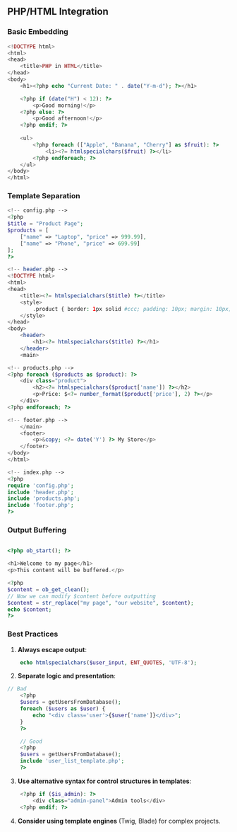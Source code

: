 ## PHP/HTML Integration

### Basic Embedding

```php
<!DOCTYPE html>
<html>
<head>
    <title>PHP in HTML</title>
</head>
<body>
    <h1><?php echo "Current Date: " . date("Y-m-d"); ?></h1>

    <?php if (date("H") < 12): ?>
        <p>Good morning!</p>
    <?php else: ?>
        <p>Good afternoon!</p>
    <?php endif; ?>
    
    <ul>
        <?php foreach (["Apple", "Banana", "Cherry"] as $fruit): ?>
            <li><?= htmlspecialchars($fruit) ?></li>
        <?php endforeach; ?>
    </ul>
</body>
</html>
```

### Template Separation

```php
<!-- config.php -->
<?php
$title = "Product Page";
$products = [
    ["name" => "Laptop", "price" => 999.99],
    ["name" => "Phone", "price" => 699.99]
];
?>

<!-- header.php -->
<!DOCTYPE html>
<html>
<head>
    <title><?= htmlspecialchars($title) ?></title>
    <style>
        .product { border: 1px solid #ccc; padding: 10px; margin: 10px; }
    </style>
</head>
<body>
    <header>
        <h1><?= htmlspecialchars($title) ?></h1>
    </header>
    <main>

<!-- products.php -->
<?php foreach ($products as $product): ?>
    <div class="product">
        <h2><?= htmlspecialchars($product['name']) ?></h2>
        <p>Price: $<?= number_format($product['price'], 2) ?></p>
    </div>
<?php endforeach; ?>

<!-- footer.php -->
    </main>
    <footer>
        <p>&copy; <?= date('Y') ?> My Store</p>
    </footer>
</body>
</html>

<!-- index.php -->
<?php
require 'config.php';
include 'header.php';
include 'products.php';
include 'footer.php';
?>
```

### Output Buffering
```php

<?php ob_start(); ?>

<h1>Welcome to my page</h1>
<p>This content will be buffered.</p>

<?php
$content = ob_get_clean();
// Now we can modify $content before outputting
$content = str_replace("my page", "our website", $content);
echo $content;
?>
```

### Best Practices

1.  **Always escape output**:
```php
    echo htmlspecialchars($user_input, ENT_QUOTES, 'UTF-8');
```
2.  **Separate logic and presentation**:
```php
// Bad
    <?php 
    $users = getUsersFromDatabase();
    foreach ($users as $user) {
        echo "<div class='user'>{$user['name']}</div>";
    }
    ?>

    // Good
    <?php 
    $users = getUsersFromDatabase();
    include 'user_list_template.php';
    ?>
```

3.  **Use alternative syntax for control structures in templates**:
```php
    <?php if ($is_admin): ?>
        <div class="admin-panel">Admin tools</div>
    <?php endif; ?>
```

4.  **Consider using template engines** (Twig, Blade) for complex projects.

